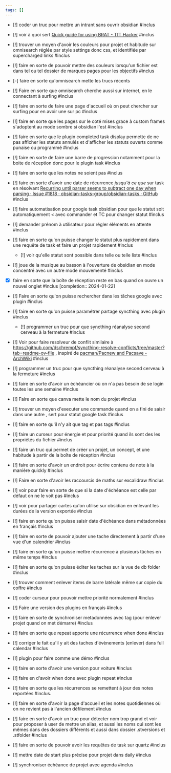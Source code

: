 ```yaml
---
tags: []
---
```

- [!] coder un truc pour mettre un intrant sans ouvrir obsidian #inclus 
- [!] voir à quoi sert [Quick guide for using BRAT - TfT Hacker](https://tfthacker.com/brat-quick-guide) #inclus
- [!] trouver un moyen d'avoir les couleurs pour projet et habitude sur omnisearch réglée par style settings donc css, et identifiée par supercharged links #inclus
- [!] faire en sorte de pouvoir mettre des couleurs lorsqu'un fichier est dans tel ou tel dossier de marques pages pour les objectifs #inclus 

- [-] faire en sorte qu'omnisearch mette les trucs récents
- [!] Faire en sorte que omnisearch cherche aussi sur internet, en le connectant à surfing #inclus
- [!] faire en sorte de faire une page d'accueil où on peut chercher sur surfing pour en avoir une sur pc #inclus
- [!] faire en sorte que les pages sur le coté mises grace à custom frames s'adoptent au mode sombre si obsidian l'est #inclus 

- [!] faire en sorte que le plugin completed task display permette de ne pas afficher les statuts annulés et d'afficher les statuts ouverts comme punaise ou programmé #inclus

- [!] faire en sorte de faire une barre de progression notamment pour la boite de réception donc pour le plugin task #inclus 
- [!] faire en sorte que les notes ne soient pas #inclus 
- [!] faire en sorte d'avoir une date de récurrence *jusqu'à ce que* sur task en résolvant [Recurring until parser seems to subtract one day when parsing · Issue #1818 · obsidian-tasks-group/obsidian-tasks · GitHub](https://github.com/obsidian-tasks-group/obsidian-tasks/issues/1818) #inclus 

- [!] faire automatisation pour google task obsidian pour que le statut soit automatiquement < avec commander et TC pour changer statut #inclus 

- [!] demander prénom à utilisateur pour régler éléments en attente #inclus

- [!] faire en sorte qu'on puisse changer le statut plus rapidement dans une requête de task et faire un projet rapidement #inclus 
	- [!] voir qu'elle statut sont possible dans telle ou telle liste #inclus 

- [!] joue de la musique au basson à l'ouverture de obsidian en mode concentré avec un autre mode mouvementé #inclus 

- [x] faire en sorte que la boîte de réception reste en bas quand on ouvre un nouvel onglet #inclus  [completion:: 2024-01-22]

- [!] Faire en sorte qu'on puisse rechercher dans les tâches google avec plugin #inclus 

- [!] faire en sorte qu'on puisse paramétrer partage syncthing avec plugin #inclus
	- [!] programmer un truc pour que syncthing réanalyse second cerveau à la fermeture #inclus 
- [!] Voir pour faire resolveur de conflit similaire à https://github.com/dschrempf/syncthing-resolve-conflicts/tree/master?tab=readme-ov-file , inspiré de [pacman/Pacnew and Pacsave - ArchWiki](https://wiki.archlinux.org/title/Pacman/Pacnew_and_Pacsave#Managing_.pacnew_files) #inclus 

- [!] programmer un truc pour que syncthing réanalyse second cerveau à la fermeture #inclus

- [!] faire en sorte d'avoir un échéancier où on n'a pas besoin de se login toutes les une semaine #inclus

- [!] Faire en sorte que canva mette le nom du projet #inclus 

- [!] trouver un moyen d'executer une commande quand on a fini de saisir dans une autre , sert pour statut google task #inclus

- [!] faire en sorte qu'il n'y ait que tag et pas tags #inclus 
- [!] faire un curseur pour énergie et pour priorité quand ils sont des les propriétés du fichier #inclus

- [!] faire un truc qui permet de créer un projet, un concept, et une habitude à partir de la boîte de réception #inclus

- [!] faire en sorte d'avoir un endroit pour écrire contenu de note à la manière quickly #inclus

- [!] Faire en sorte d'avoir les raccourcis de maths sur excalidraw #inclus 

- [!] voir pour faire en sorte de que si la date d'échéance est celle par défaut on ne le voit pas #inclus

- [!] voir pour partager cartes qu'on utilise sur obsidian en enlevant les durées de la version exportée #inclus 

- [!] faire en sorte qu'on puisse saisir date d'échéance dans métadonnées en français #inclus

- [!] faire en sorte de pouvoir ajouter une tache directement à partir d'une vue d'un calendrier #inclus

- [!] faire en sorte qu'on puisse mettre récurrence à plusieurs tâches en même temps #inclus 

- [!] faire en sorte qu'on puisse éditer les taches sur la vue de db folder #inclus

- [!] trouver comment enlever items de barre latérale même sur copie du coffre #inclus

- [!] coder curseur pour pouvoir mettre priorité normalement #inclus 

- [!] Faire une version des plugins en français #inclus

- [!] faire en sorte de synchroniser metadonnées avec tag (pour enlever projet quand on met démarre) #inclus

- [!] faire en sorte que repeat apporte une récurrence when done #inclus

- [!] corriger le fait qu'il y ait des taches d'évènements (enlever) dans full calendar #inclus

- [!] plugin pour faire comme une démo #inclus

- [!] faire en sorte d'avoir une version pour voiture #inclus 

- [!] faire en d'avoir when done avec plugin repeat #inclus 

- [!] faire en sorte que les récurrences se remettent à jour des notes reportées #inclus. 

- [!] faire en sorte d'avoir la page d'accueil et les notes quotidiennes où on ne revient pas à l'ancien défilement #inclus

- [!] faire en sorte d'avoir un truc pour détecter nom trop grand et voir pour proposer à user de mettre un alias, et aussi les noms qui sont les mêmes dans des dossiers différents et aussi dans dossier .stversions et .stfolder  #inclus

- [!] faire en sorte de pouvoir avoir les requêtes de task sur quartz #inclus

- [!] mettre date de start plus précise pour projet dans daily #inclus

- [!] synchroniser échéance de projet avec agenda #inclus 